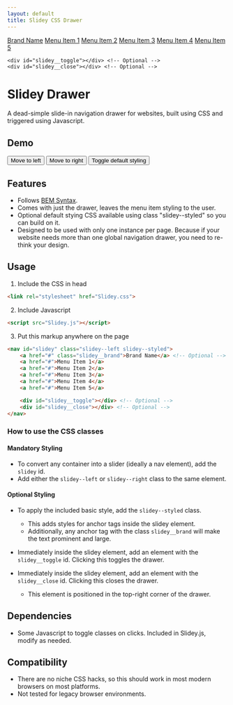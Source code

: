 ```yaml
---
layout: default
title: Slidey CSS Drawer
---
```


<link rel="stylesheet" href="Slidey.css">

<nav id="slidey" class="slidey--left slidey--styled">
    <a href="#" class="slidey__brand">Brand Name</a> <!-- Optional -->
    <a href="#">Menu Item 1</a>
    <a href="#">Menu Item 2</a>
    <a href="#">Menu Item 3</a>
    <a href="#">Menu Item 4</a>
    <a href="#">Menu Item 5</a>

    <div id="slidey__toggle"></div> <!-- Optional -->
    <div id="slidey__close"></div> <!-- Optional -->
</nav>

# Slidey Drawer

A dead-simple slide-in navigation drawer for websites, built using CSS and triggered using Javascript.

## Demo

<script type="text/javascript">
    function moveToLeft() {
        document.getElementById('slidey').classList.remove('slidey--right');
        document.getElementById('slidey').classList.add('slidey--left');
    }
    function moveToRight() {
        document.getElementById('slidey').classList.remove('slidey--left');
        document.getElementById('slidey').classList.add('slidey--right');
    }
    function toggleDefaultStyle() {
        document.getElementById('slidey').classList.toggle('slidey--styled');
    }
</script>
<button onclick="moveToLeft()">Move to left</button>
<button onclick="moveToRight()">Move to right</button>
<button onclick="toggleDefaultStyle()">Toggle default styling</button>

## Features

- Follows [BEM Syntax](https://css-tricks.com/bem-101).
- Comes with just the drawer, leaves the menu item styling to the user.
- Optional default stying CSS available using class "slidey--styled" so you can build on it.
- Designed to be used with only one instance per page. Because if your website needs more than one global navigation drawer, you need to re-think your design.

## Usage

1. Include the CSS in head

```html
<link rel="stylesheet" href="Slidey.css">
```

2. Include Javascript

```html
<script src="Slidey.js"></script>
```

3. Put this markup anywhere on the page

```html
<nav id="slidey" class="slidey--left slidey--styled">
    <a href="#" class="slidey__brand">Brand Name</a> <!-- Optional -->
    <a href="#">Menu Item 1</a>
    <a href="#">Menu Item 2</a>
    <a href="#">Menu Item 3</a>
    <a href="#">Menu Item 4</a>
    <a href="#">Menu Item 5</a>

    <div id="slidey__toggle"></div> <!-- Optional -->
    <div id="slidey__close"></div> <!-- Optional -->
</nav>
```

### How to use the CSS classes

#### Mandatory Styling

- To convert any container into a slider (ideally a nav element), add the ```slidey``` id.
- Add either the ```slidey--left``` or ```slidey--right``` class to the same element.

#### Optional Styling

- To apply the included basic style, add the ```slidey--styled``` class.
  - This adds styles for anchor tags inside the slidey element.
  - Additionally, any anchor tag with the class ```slidey__brand``` will make the text prominent and large.

- Immediately inside the slidey element, add an element with the ```slidey__toggle``` id. Clicking this toggles the drawer.
- Immediately inside the slidey element, add an element with the ```slidey__close``` id. Clicking this closes the drawer.
  - This element is positioned in the top-right corner of the drawer.

## Dependencies

- Some Javascript to toggle classes on clicks. Included in Slidey.js, modify as needed.

## Compatibility

- There are no niche CSS hacks, so this should work in most modern browsers on most platforms.
- Not tested for legacy browser environments.

<script src="Slidey.js"></script>
